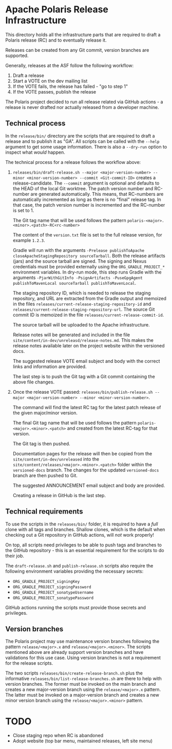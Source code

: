 # Apache Polaris Release Infrastructure

This directory holds all the infrastructure parts that are required to draft a Polaris release (RC) and to eventually
release it.

Releases can be created from any Git commit, version branches are supported.

Generally, releases at the ASF follow the following workflow:

1. Draft a release
2. Start a VOTE on the dev mailing list
3. If the VOTE fails, the release has failed - "go to step 1"
4. If the VOTE passes, publish the release

The Polaris project decided to run all release related via GitHub actions - a release is never drafted nor actually
released from a developer machine.

## Technical process

In the `release/bin/` directory are the scripts that are required to draft a release and to publish it as "GA". All
scripts can be called with the `--help` argument to get some usage information. There is also a `--dry-run` option
to inspect what _would_ happen.

The technical process for a release follows the workflow above:

1. `releases/bin/draft-release.sh --major <major-version-number> --minor <minor-version-number> --commit <Git-commit-ID>`
   creates a release-candidate. The `--commit` argument is optional and defaults to the HEAD of the local Git
   worktree. The patch version number and RC-number are generated automatically. This means, that RC-numbers are
   automatically incremented as long as there is no "final" release tag. In that case, the patch version number
   is incremented and the RC-number is set to 1.

   The Git tag name that will be used follows the pattern `polaris-<major>.<minor>.<patch>-RC<rc-number>`

   The content of the `version.txt` file is set to the full release version, for example `1.2.3`.

   Gradle will run with the arguments `-Prelease publishToApache closeApacheStagingRepository sourceTarball`.
   Both the release artifacts (jars) and the source tarball are signed. The signing and Nexus credentials must be
   provided externally using the `ORG_GRADLE_PROJECT_*` environment variables. In dry-run mode, this step runs
   Gradle with the arguments `-PjarWithGitInfo -PsignArtifacts -PuseGpgAgent publishToMavenLocal sourceTarball publishToMavenLocal`.

   The staging repository ID, which is needed to release the staging repository, and URL are extracted from the
   Gradle output and memoized in the files `releases/current-release-staging-repository-id` and
   `releases/current-release-staging-repository-url`. The source Git commit ID is memoized in the file
   `releases/current-release-commit-id`.

   The source tarball will be uploaded to the Apache infrastructure.

   Release notes will be generated and included in the file `site/content/in-dev/unreleasd/release-notes.md`. This
   makes the release notes available later on the project website within the versioned docs.

   The suggested release VOTE email subject and body with the correct links and information are provided.

   The last step is to push the Git tag with a Git commit containing the above file changes. 
2. Once the release VOTE passed: `releases/bin/publish-release.sh --major <major-version-number> --minor <minor-version-number>`.

   The command will find the latest RC tag for the latest patch release of the given major/minor version.

   The final Git tag name that will be used follows the pattern `polaris-<major>.<minor>.<patch>` and created from
   the latest RC-tag for that version.

   The Git tag is then pushed.

   Documentation pages for the release will then be copied from the `site/content/in-dev/unreleased` into the
   `site/content/releases/<major>.<minor>.<patch>` folder within the `versioned-docs` branch.
   The changes for the updated `versioned-docs` branch are then pushed to Git.

   The suggested ANNOUNCEMENT email subject and body are provided.

   Creating a release in GitHub is the last step.

## Technical requirements

To use the scripts in the `releases/bin/` folder, it is required to have a _full_ clone with all tags and branches.
Shallow clones, which is the default when checking out a Git repository in GitHub actions, will _not_ work properly!

On top, all scripts need privileges to be able to push tags and branches to the GitHub repository - this is an
essential requirement for the scripts to do their job.

The `draft-release.sh` and `publish-release.sh` scripts also require the following environment variables providing
the necessary secrets:

* `ORG_GRADLE_PROJECT_signingKey`
* `ORG_GRADLE_PROJECT_signingPassword`
* `ORG_GRADLE_PROJECT_sonatypeUsername`
* `ORG_GRADLE_PROJECT_sonatypePassword`

GitHub actions running the scripts must provide those secrets and privileges.

## Version branches

The Polaris project may use maintenance version branches following the pattern `release/<major>.x` and
`release/<major>.<minor>`. The scripts mentioned above are already support version branches and have validations for
this use case. Using version branches is not a requirement for the release scripts.

The two scripts `releases/bin/create-release-branch.sh` plus the informative `releases/bin/list-release-branches.sh`
are there to help with version branches. The former must be invoked on the main branch and creates a new major-version
branch using the `release/<major>.x` pattern. The latter must be invoked on a major-version branch and creates a new
minor version branch using the `release/<major>.<minor>` pattern.

# TODO

* Close staging repo when RC is abandoned
* Adopt website (top bar menu, maintained releases, left site menu)
